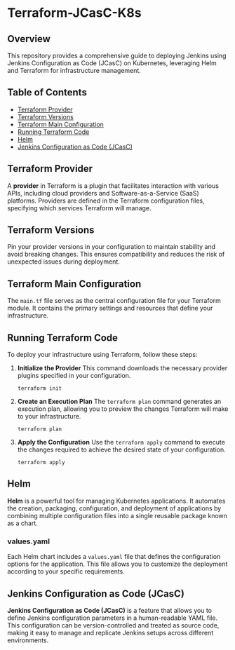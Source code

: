 # Terraform-JCasC-K8s

## Overview
This repository provides a comprehensive guide to deploying Jenkins using Jenkins Configuration as Code (JCasC) on Kubernetes, leveraging Helm and Terraform for infrastructure management.

## Table of Contents
- [Terraform Provider](#terraform-provider)
- [Terraform Versions](#terraform-versions)
- [Terraform Main Configuration](#terraform-main-configuration)
- [Running Terraform Code](#running-terraform-code)
- [Helm](#helm)
- [Jenkins Configuration as Code (JCasC)](#jenkins-configuration-as-code-jcasc)

## Terraform Provider
A **provider** in Terraform is a plugin that facilitates interaction with various APIs, including cloud providers and Software-as-a-Service (SaaS) platforms. Providers are defined in the Terraform configuration files, specifying which services Terraform will manage.

## Terraform Versions
Pin your provider versions in your configuration to maintain stability and avoid breaking changes. This ensures compatibility and reduces the risk of unexpected issues during deployment.

## Terraform Main Configuration
The `main.tf` file serves as the central configuration file for your Terraform module. It contains the primary settings and resources that define your infrastructure.

## Running Terraform Code
To deploy your infrastructure using Terraform, follow these steps:

1. **Initialize the Provider**
   This command downloads the necessary provider plugins specified in your configuration.

   ```shell
   terraform init
   ```

2. **Create an Execution Plan**
   The `terraform plan` command generates an execution plan, allowing you to preview the changes Terraform will make to your infrastructure.

   ```shell
   terraform plan
   ```

3. **Apply the Configuration**
   Use the `terraform apply` command to execute the changes required to achieve the desired state of your configuration.

   ```shell
   terraform apply
   ```

## Helm
**Helm** is a powerful tool for managing Kubernetes applications. It automates the creation, packaging, configuration, and deployment of applications by combining multiple configuration files into a single reusable package known as a chart.

### values.yaml
Each Helm chart includes a `values.yaml` file that defines the configuration options for the application. This file allows you to customize the deployment according to your specific requirements.

## Jenkins Configuration as Code (JCasC)
**Jenkins Configuration as Code (JCasC)** is a feature that allows you to define Jenkins configuration parameters in a human-readable YAML file. This configuration can be version-controlled and treated as source code, making it easy to manage and replicate Jenkins setups across different environments.

